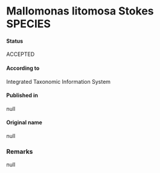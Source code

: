 Mallomonas litomosa Stokes SPECIES
=======

#### Status
ACCEPTED

#### According to
Integrated Taxonomic Information System

#### Published in
null

#### Original name
null

### Remarks
null